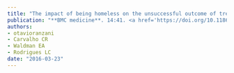 ```yaml
---
title: "The impact of being homeless on the unsuccessful outcome of treatment of pulmonary TB in São Paulo State, Brazil"
publication: "**BMC medicine**. 14:41. <a href='https://doi.org/10.1186/s12916-016-0584-8' target='_blank' rel='noopener noreferrer'>10.1186/s12916-016-0584-8</a>"
authors:
- otavioranzani
- Carvalho CR
- Waldman EA
- Rodrigues LC
date: "2016-03-23"
---
```

